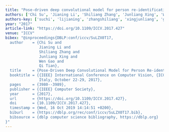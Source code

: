```yaml
---
title: "Pose-driven deep convolutional model for person re-identification"
authors: ['Chi Su', 'Jianing Li', 'Shiliang Zhang', 'Junliang Xing', 'Wen Gao 0001', 'Qi Tian 0001']
authors-key: ['suchi', 'lijianing', 'zhangshiliang', 'xingjunliang', 'gaowen', 'tianqi']
year: "2017"
article-link: "https://doi.org/10.1109/ICCV.2017.427"
venue: "ICCV"
bibex: "@inproceedings{DBLP:conf/iccv/SuLZX0T17,
  author    = {Chi Su and
               Jianing Li and
               Shiliang Zhang and
               Junliang Xing and
               Wen Gao and
               Qi Tian},
  title     = {Pose-Driven Deep Convolutional Model for Person Re-identification},
  booktitle = {{IEEE} International Conference on Computer Vision, {ICCV} 2017, Venice,
               Italy, October 22-29, 2017},
  pages     = {3980--3989},
  publisher = {{IEEE} Computer Society},
  year      = {2017},
  url       = {https://doi.org/10.1109/ICCV.2017.427},
  doi       = {10.1109/ICCV.2017.427},
  timestamp = {Wed, 16 Oct 2019 14:14:51 +0200},
  biburl    = {https://dblp.org/rec/conf/iccv/SuLZX0T17.bib},
  bibsource = {dblp computer science bibliography, https://dblp.org}
}"
---
```


